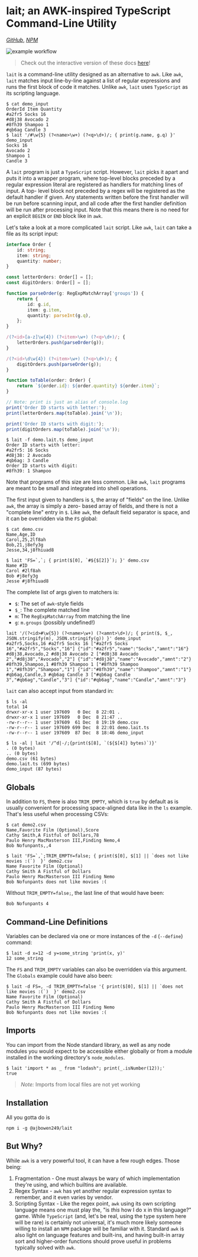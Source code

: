 # lait; an AWK-inspired TypeScript Command-Line Utility

[_GitHub_](https://github.com/ajbowen249/lait),
[_NPM_](https://www.npmjs.com/package/@ajbowen249/lait)

![example workflow](https://github.com/ajbowen249/lait/actions/workflows/node.js.yml/badge.svg)

> Check out the interactive version of these docs [here](https://ajbowen249.github.io/lait/)!

`lait` is a command-line utility designed as an alternative to `awk`. Like `awk`, `lait` matches input line-by-line
against a list of regular expressions and runs the first block of code it matches. Unlike `awk`, `lait` uses
`TypeScript` as its scripting language.

```shell
$ cat demo_input
OrderId Item Quantity
#a2fr5 Socks 16
#d8j38 Avocado 2
#8fh39 Shampoo 1
#qb6ag Candle 3
$ lait '/#\w{5} (?<name>\w+) (?<q>\d+)/; { print(g.name, g.q) }' demo_input
Socks 16
Avocado 2
Shampoo 1
Candle 3
```

A `lait` program is just a `TypeScript` script. However, `lait` picks it apart and puts it into a wrapper program, where
top-level blocks preceded by a regular expression literal are registered as handlers for matching lines of input. A top-
level block not preceded by a regex will be registered as the default handler if given. Any statements written before
the first handler will be run before scanning input, and all code after the first handler definition will be run after
processing input. Note that this means there is no need for an explicit `BEGIN` or `END` block like in `awk`.

Let's take a look at a more complicated `lait` script. Like `awk`, `lait` can take a file as its script input:

```typescript
interface Order {
    id: string;
    item: string;
    quantity: number;
}

const letterOrders: Order[] = [];
const digitOrders: Order[] = [];

function parseOrder(g: RegExpMatchArray['groups']) {
    return {
        id: g.id,
        item: g.item,
        quantity: parseInt(g.q),
    };
}

/(?<id>[a-z]\w{4}) (?<item>\w+) (?<q>\d+)/; {
    letterOrders.push(parseOrder(g));
}

/(?<id>\d\w{4}) (?<item>\w+) (?<q>\d+)/; {
    digitOrders.push(parseOrder(g));
}

function toTable(order: Order) {
    return `${order.id}: ${order.quantity} ${order.item}`;
}

// Note: print is just an alias of console.log
print('Order ID starts with letter:');
print(letterOrders.map(toTable).join('\n'));

print('Order ID starts with digit:');
print(digitOrders.map(toTable).join('\n'));
```

```shell
$ lait -f demo.lait.ts demo_input
Order ID starts with letter:
#a2fr5: 16 Socks
#d8j38: 2 Avocado
#qb6ag: 3 Candle
Order ID starts with digit:
#8fh39: 1 Shampoo
```

Note that programs of this size are less common. Like `awk`, `lait` programs are meant to be small and integrated into
shell operations.

The first input given to handlers is `$`, the array of "fields" on the line. Unlike `awk`, the array is simply a zero-
based array of fields, and there is not a "complete line" entry in `$`. Like `awk`, the default field separator is
space, and it can be overridden via the `FS` global:

```shell
$ cat demo.csv
Name,Age,ID
Carol,25,2lf8ah
Bob,21,j8efy3g
Jesse,34,j8fhiuad8

$ lait 'FS=`,`; { print($[0], `#${$[2]}`); }' demo.csv
Name #ID
Carol #2lf8ah
Bob #j8efy3g
Jesse #j8fhiuad8
```

The complete list of args given to matchers is:
- `$`: The set of `awk`-style fields
- `$_`: The complete matched line
- `m`: The `RegExpMatchArray` from matching the line
- `g`: `m.groups` (possibly undefined!)

```shell
lait '/(?<id>#\w{5}) (?<name>\w+) (?<amnt>\d+)/; { print($, $_, JSON.stringify(m), JSON.stringify(g)) }' demo_input
#a2fr5,Socks,16 #a2fr5 Socks 16 ["#a2fr5 Socks 16","#a2fr5","Socks","16"] {"id":"#a2fr5","name":"Socks","amnt":"16"}
#d8j38,Avocado,2 #d8j38 Avocado 2 ["#d8j38 Avocado 2","#d8j38","Avocado","2"] {"id":"#d8j38","name":"Avocado","amnt":"2"}
#8fh39,Shampoo,1 #8fh39 Shampoo 1 ["#8fh39 Shampoo 1","#8fh39","Shampoo","1"] {"id":"#8fh39","name":"Shampoo","amnt":"1"}
#qb6ag,Candle,3 #qb6ag Candle 3 ["#qb6ag Candle 3","#qb6ag","Candle","3"] {"id":"#qb6ag","name":"Candle","amnt":"3"}
```

`lait` can also accept input from standard in:

```shell
$ ls -al
total 14
drwxr-xr-x 1 user 197609   0 Dec  8 22:01 .
drwxr-xr-x 1 user 197609   0 Dec  8 21:47 ..
-rw-r--r-- 1 user 197609  61 Dec  8 19:19 demo.csv
-rw-r--r-- 1 user 197609 699 Dec  8 22:01 demo.lait.ts
-rw-r--r-- 1 user 197609  87 Dec  8 18:46 demo_input

$ ls -al | lait '/^d|-/;{print($[8], `(${$[4]} bytes)`)}'
. (0 bytes)
.. (0 bytes)
demo.csv (61 bytes)
demo.lait.ts (699 bytes)
demo_input (87 bytes)
```

## Globals

In addition to `FS`, there is also `TRIM_EMPTY`, which is `true` by default as is usually convenient for processing
space-aligned data like in the `ls` example. That's less useful when processing CSVs:

```shell
$ cat demo2.csv
Name,Favorite Film (Optional),Score
Cathy Smith,A Fistful of Dollars,78
Paulo Henry MacMasterson III,Finding Nemo,4
Bob Nofunpants,,4

$ lait 'FS=`,`;TRIM_EMPTY=false; { print($[0], $[1] || `does not like movies :(`)  }' demo2.csv
Name Favorite Film (Optional)
Cathy Smith A Fistful of Dollars
Paulo Henry MacMasterson III Finding Nemo
Bob Nofunpants does not like movies :(
```

Without `TRIM_EMPTY=false;`, the last line of that would have been:
```shell
Bob Nofunpants 4
```

## Command-Line Definitions

Variables can be declared via one or more instances of the `-d` (`--define`) command:

```shell
$ lait -d x=12 -d y=some_string 'print(x, y)'
12 some_string
```

The `FS` and `TRIM_EMPTY` variables can also be overridden via this argument. The `Globals` example could have also been:

```shell
$ lait -d FS=, -d TRIM_EMPTY=false '{ print($[0], $[1] || `does not like movies :(`)  }' demo2.csv
Name Favorite Film (Optional)
Cathy Smith A Fistful of Dollars
Paulo Henry MacMasterson III Finding Nemo
Bob Nofunpants does not like movies :(
```

## Imports

You can import from the Node standard library, as well as any node modules you would expect to be accessible either
globally or from a module installed in the working directory's `node_modules`.

```shell
$ lait 'import * as _ from "lodash"; print(_.isNumber(12));'
true
```

> *Note:* Imports from local files are not yet working

## Installation

All you gotta do is

```shell
npm i -g @ajbowen249/lait
```

## But Why?

While `awk` is a very powerful tool, it can have a few rough edges. Those being:

1. Fragmentation - One must always be wary of which implementation they're using, and which builtins are available.
2. Regex Syntax - `awk` has yet another regular expression syntax to remember, and it even varies by vendor.
3. Scripting Syntax - Like the regex point, `awk` using its own scripting language means one must play the, "is _this_
   how I do x in this language?" game. While `TypeScript` (and, let's be real, using the type system here will be rare)
   is certainly not universal, it's much more likely someone willing to install an `NPM` package will be familiar with
   it. Standard `awk` is also light on language features and built-ins, and having built-in array sort and higher-order
   functions should prove useful in problems typically solved with `awk`.
